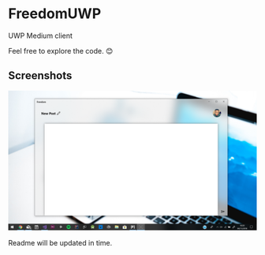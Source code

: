 # FreedomUWP
UWP Medium client

Feel free to explore the code. 😊

## Screenshots

![Screenshot of app where user is creating a post](img/FreedomShot.png)

Readme will be updated in time.
